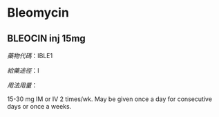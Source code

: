 # Bleomycin

## BLEOCIN inj 15mg

*藥物代碼*：IBLE1

*給藥途徑*：I

*用法用量*：

15-30 mg IM or IV 2 times/wk. May be given once a day for consecutive days or once a weeks.


